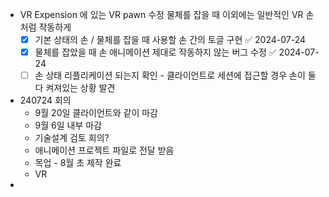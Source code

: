 - VR Expension 에 있는 VR pawn 수정 물체를 잡을 때 이외에는 일반적인 VR 손 처럼 작동하게 
  - [x] 기본 상태의 손  / 물체를 잡을 때 사용할 손 간의 토글 구현 ✅ 2024-07-24
  - [x] 물체를 잡았을 때 손 애니메이션 제대로 작동하지 않는 버그 수정 ✅ 2024-07-24
  - [ ] 손 상태 리플리케이션 되는지 확인 
        - 클라이언트로 세션에 접근할 경우 손이 둘 다 켜져있는 상황 발견

- 240724 회의
  - 9월 20일 클라이언트와 같이 마감
  - 9월 6일 내부 마감 
  - 기술설계 검토 회의?
  - 애니메이션 프로젝트 파일로 전달 받음 
  - 목업 - 8월 초 제작 완료
  - VR 
- 